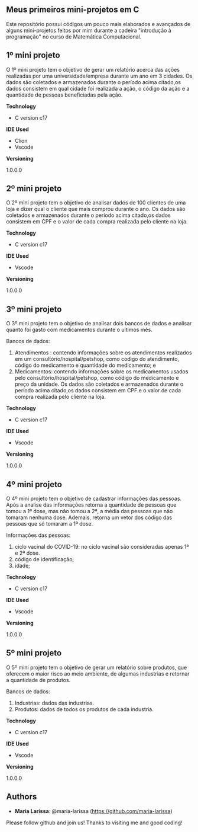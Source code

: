 ## Meus primeiros mini-projetos em C

Este repositório possui códigos um pouco mais elaborados e avançados de alguns mini-projetos feitos por mim durante a cadeira "introdução à programação" no curso de Matemática Computacional.
 
## 1º mini projeto
 
  O 1º mini projeto tem o objetivo de gerar um relatório acerca das ações realizadas por uma universidade/empresa durante um ano em 3 cidades.
Os dados são coletados e armazenados durante o período acima citado,os dados consistem em qual cidade foi realizada a ação, o código da ação e a quantidade de pessoas beneficiadas pela ação. 

**Technology**
 
* C version  c17

**IDE Used**
 
* Clion
* Vscode

**Versioning**
 
1.0.0.0
 
 
 
## 2º mini projeto
 
O 2º mini projeto tem o objetivo de analisar dados de 100 clientes de uma loja e dizer qual o cliente que mais comprou durante o ano.
Os dados são coletados e armazenados durante o período acima citado,os dados consistem em CPF e o valor de cada compra realizada pelo cliente na loja.
 
**Technology**
 
* C version  c17

**IDE Used**
 
* Vscode
 
**Versioning**
 
1.0.0.0
  
 
 
 ## 3º mini projeto
 
O 3º mini projeto tem o objetivo de analisar dois bancos de dados e analisar quanto foi gasto com medicamentos durante o ultimos mês.

Bancos de dados:
 1) Atendimentos : contendo informações sobre os atendimentos realizados em um consultório/hospital/petshop, como codigo do atendimento, código do medicamento e quantidade do medicamento; e 
 2) Medicamentos: contendo informações sobre os medicamentos usados pelo consultório/hospital/petshop, como código do medicamento e preço da unidade.
Os dados são coletados e armazenados durante o período acima citado,os dados consistem em CPF e o valor de cada compra realizada pelo cliente na loja.



**Technology**
 
* C version  c17

**IDE Used**
 
* Vscode
 
**Versioning**
 
1.0.0.0


## 4º mini projeto
 
O 4º mini projeto tem o objetivo de cadastrar informações das pessoas. Após a analise das informações retorna a quantidade de pessoas que tomou a 1ª dose, mas não tomou a 2ª, a média das pessoas que não tomaram nenhuma dose. Ademais, retorna um vetor dos código das pessoas que só tomaram a 1ª dose.

Informações das pessoas:
 1) ciclo vacinal do COVID-19: no ciclo vacinal são consideradas apenas 1ª e 2ª dose.
 2) código de identificação;
 3) idade;


**Technology**
 
* C version  c17

**IDE Used**
 
* Vscode
 
**Versioning**
 
1.0.0.0



## 5º mini projeto
 
O 5º mini projeto tem o objetivo de gerar um relatório sobre produtos, que oferecem o maior risco ao meio ambiente, de algumas industrias e retornar a quantidade de produtos.

Bancos de dados:
 1) Industrias: dados das industrias.
 2) Produtos: dados de todos os produtos de cada industria.

**Technology**
 
* C version  c17

**IDE Used**
 
* Vscode
 
**Versioning**
 
1.0.0.0
## Authors
 
* **Maria Larissa**: @maria-larissa (https://github.com/maria-larissa)
 
 
Please follow github and join us!
Thanks to visiting me and good coding!
